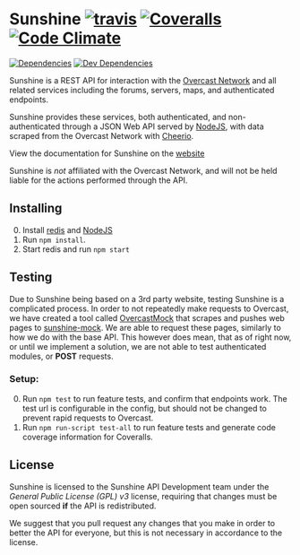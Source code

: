 # Sunshine [![travis](https://img.shields.io/travis/SunshineAPI/WebAPI/master.svg?style=flat-square)](https://travis-ci.org/SunshineAPI/WebAPI/) [![Coveralls](https://img.shields.io/coveralls/SunshineAPI/WebAPI.svg?style=flat-square)](https://coveralls.io/github/SunshineAPI/WebAPI) [![Code Climate](https://img.shields.io/codeclimate/github//SunshineAPI/WebAPI.svg?style=flat-square)](https://codeclimate.com/github/SunshineAPI/WebAPI)

[![Dependencies](https://img.shields.io/david/SunshineAPI/WebAPI.svg?style=flat-square)](https://david-dm.org/SunshineAPI/WebAPI) [![Dev Dependencies](https://img.shields.io/david/dev/SunshineAPI/WebAPI.svg?style=flat-square)](https://david-dm.org/SunshineAPI/WebAPI#info=devDependencies)

Sunshine is a REST API for interaction with the [Overcast Network](https://oc.tc) and all related services including the forums, servers, maps, and authenticated endpoints.

Sunshine provides these services, both authenticated, and non-authenticated through a JSON Web API served by [NodeJS](https://nodejs.org/), with data scraped from the Overcast Network with [Cheerio](https://github.com/cheeriojs/cheerio).

View the documentation for Sunshine on the [website](http://sunshine.bearden.io/)

Sunshine is *not* affiliated with the Overcast Network, and will not be held liable for the actions performed through the API.

## Installing
0. Install [redis](http://redis.io/) and [NodeJS](https://nodejs.org/)
0. Run ```npm install```.
0. Start redis and run ```npm start```


## Testing

Due to Sunshine being based on a 3rd party website, testing Sunshine is a complicated process. In order to not repeatedly make requests to Overcast, we have created a tool called [OvercastMock](https://github.com/SunshineAPI/OvercastMock) that scrapes and pushes web pages to [sunshine-mock](http://sunshineapi.github.io/sunshine-mock.github.io/). We are able to request these pages, similarly to how we do with the base API. This however does mean, that as of right now, or until we implement a solution, we are not able to test authenticated modules, or **POST** requests.

### Setup:
0. Run ```npm test``` to run feature tests, and confirm that endpoints work. The test url is configurable in the config, but should not be changed to prevent rapid requests to Overcast.
0. Run ```npm run-script test-all``` to run feature tests and generate code coverage information for Coveralls.

## License
Sunshine is licensed to the Sunshine API Development team under the *General Public License (GPL) v3* license, requiring that changes must be open sourced **if** the API is redistributed.

We suggest that you pull request any changes that you make in order to better the API for everyone, but this is not necessary in accordance to the license.
